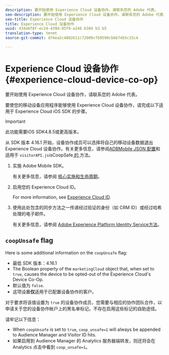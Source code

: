 ```yaml
---
description: 要开始使用 Experience Cloud 设备协作，请联系您的 Adobe 代表。
seo-description: 要开始使用 Experience Cloud 设备协作，请联系您的 Adobe 代表。
seo-title: Experience Cloud 设备协作
title: Experience Cloud 设备协作
uuid: 434a6f8f-ec24-439d-95f0-a246 b384 b3 b5
translation-type: tm+mt
source-git-commit: df4ea2c4002611c72009cf69598cbbb74b5c15c4

---
```



# Experience Cloud 设备协作 {#experience-cloud-device-co-op}

要开始使用 Experience Cloud 设备协作，请联系您的 Adobe 代表。

要使您的移动设备应用程序能够使用 Experience Cloud 设备协作，请完成以下适用于 Experience Cloud iOS SDK 的步骤。

>[!IMPORTANT]
>
>此功能需要iOS SDK4.8.5或更高版本。

从 SDK 版本 4.16.1 开始，设备协作成员可以选择将自己的移动设备数据退出 Experience Cloud 设备协作。有关更多信息，请参阅[ADBMobile JSON 配置](/help/ios/configuration/json-config/json-config.md)和适用于 `visitorAPI.js`isCoopSafe[ 的 ](https://marketing.adobe.com/resources/help/en_US/mcvid/mcvid-coopsafe.html) 方法。

1. 实施 Adobe Mobile SDK。

   有关更多信息，请参阅 [核心实施和生命周期](/help/ios/getting-started/dev-qs.md)。
1. 启用您的 Experience Cloud ID。

   For more information, see [Experience Cloud ID](/help/ios/marketing-cloud/mcvid.md).
1. 使用此处包含的同步方法之一传递经过验证的身份（如 CRM ID）或经过哈希处理的电子邮件。

   有关更多信息，请参阅 [Adobe Experience Platform Identity Service方法](/help/ios/marketing-cloud/mc-methods.md)。

## `coopUnsafe` flag

Here is some additional information on the `coopUnsafe` flag:

* 最低 SDK 版本：4.16.1
* The Boolean property of the `marketingCloud` object that, when set to `true`, causes the device to be opted-out of the Experience Cloud's Device Co-Op.
* 默认值为 `false`.
* 这项设置&#x200B;**仅**&#x200B;适用于已配置设备协作的客户。

对于要求将该值设置为 `true` 的设备协作成员，您需要与相应的协作团队合作，以申请关于您的设备协作帐户上的黑名单标记。不存在启用这些标记的自助途径。

请牢记以下信息：

* When `coopUnsafe` is set to `true`, `coop_unsafe=1` will always be appended to Audience Manager and Visitor ID hits.
* 如果启用到 Audience Manager 的 Analytics 服务器端转发，则还将会在 Analytics 点击中看到 `coop_unsafe=1`。


